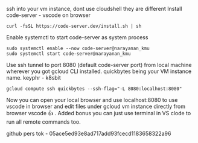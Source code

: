 ssh into your vm instance, dont use cloudshell they are different
Install code-server - vscode on browser 
```
curl -fsSL https://code-server.dev/install.sh | sh
```

Enable systemctl to start code-server as system process
```
sudo systemctl enable --now code-server@narayanan_kmu
sudo systemctl start code-server@narayanan_kmu
```

Use ssh tunnel to port 8080 (default code-server port) from local machine wherever you got gcloud CLI installed. quickbytes being your VM instance name. keyphr - k8sbit
```
gcloud compute ssh quickbytes --ssh-flag="-L 8080:localhost:8080"
```

Now you can open your local browser and use localhost:8080 to use vscode in browser and edit files under gcloud vm instance directly from browser vscode :thumbsup: .
Added bonus you can just use terminal in VS clode to run all remote commands too.

github pers tok - 05ace5ed93e8ad717add93fcecd1183658322a96